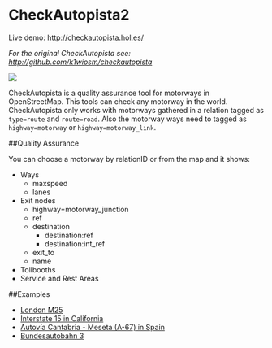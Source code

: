 # CheckAutopista2

Live demo: http://checkautopista.hol.es/

_For the original CheckAutopista see: http://github.com/k1wiosm/checkautopista_

![](https://raw.githubusercontent.com/k1wiosm/checkautopista2/master/img/example.png)

CheckAutopista is a quality assurance tool for motorways in OpenStreetMap. This tools can check any motorway in the world. CheckAutopista only works with motorways gathered in a relation tagged as ```type=route``` and ```route=road```. Also the motorway ways need to tagged as ```highway=motorway``` or ```highway=motorway_link```.

##Quality Assurance

You can choose a motorway by relationID or from the map and it shows:

* Ways
  * maxspeed
  * lanes
* Exit nodes
  * highway=motorway_junction 
  * ref
  * destination
    * destination:ref
    * destination:int_ref
  * exit_to
  * name
* Tollbooths
* Service and Rest Areas

##Examples

* [London M25](http://checkautopista.hol.es/?id=106164&lat=51.5049&lon=-0.3948&z=10)
* [Interstate 15 in California](http://checkautopista.hol.es/?id=2211488&lat=34.1868&lon=-117.8146&z=8)
* [Autovía Cantabria - Meseta (A-67) in Spain](http://checkautopista.hol.es/?id=4071813&lat=42.8629&lon=-4.4206&z=9)
* [Bundesautobahn 3](http://checkautopista.hol.es/?id=2925465&lat=50.1875&lon=7.5641&z=7)
